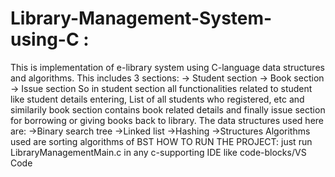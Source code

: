 # Library-Management-System-using-C : 
This is implementation of e-library system using C-language data structures and algorithms. This includes 3 sections:
-> Student section
-> Book section
-> Issue section
So in student section all functionalities related to student like student details entering, List of all students who registered, etc and similarily book section contains book related 
details and finally issue section for borrowing or giving books back to library.
The data structures used here are:
->Binary search tree
->Linked list
->Hashing
->Structures
Algorithms used are sorting algorithms of BST
HOW TO RUN THE PROJECT:
just run LibraryManagementMain.c in any c-supporting IDE like code-blocks/VS Code
